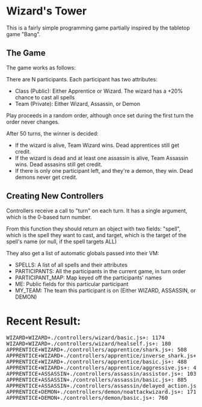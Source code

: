 # Wizard's Tower
This is a fairly simple programming game partially inspired by the tabletop game "Bang".

## The Game
The game works as follows:

There are N participants. Each participant has two attributes:

* Class (Public): Either Apprentice or Wizard. The wizard has a +20% chance to cast all spells
* Team (Private): Either Wizard, Assassin, or Demon

Play proceeds in a random order, although once set during the first turn the order never changes.

After 50 turns, the winner is decided:

* If the wizard is alive, Team Wizard wins. Dead apprentices still get credit.
* If the wizard is dead and at least one assassin is alive, Team Assassin wins. Dead assasins still get credit.
* If there is only one participant left, and they're a demon, they win. Dead demons never get credit.

## Creating New Controllers
Controllers receive a call to "turn" on each turn. It has a single argument, which is the 0-based turn number.

From this function they should return an object with two fields: "spell", which is the spell they want to cast, and target, which is the target of the spell's name (or null, if the spell targets ALL)

They also get a list of automatic globals passed into their VM:

* SPELLS: A list of all spells and their attributes
* PARTICIPANTS: All the participants in the current game, in turn order
* PARTICIPANT_MAP: Map keyed off the participants' names
* ME: Public fields for this particular participant
* MY_TEAM: The team this participant is on (Either WIZARD, ASSASSIN, or DEMON)

# Recent Result:
<pre>
WIZARD+WIZARD+./controllers/wizard/basic.js+: 1174
WIZARD+WIZARD+./controllers/wizard/healself.js+: 180
APPRENTICE+WIZARD+./controllers/apprentice/shark.js+: 508
APPRENTICE+WIZARD+./controllers/apprentice/inverse_shark.js+: 492
APPRENTICE+WIZARD+./controllers/apprentice/basic.js+: 488
APPRENTICE+WIZARD+./controllers/apprentice/aggressive.js+: 457
APPRENTICE+ASSASSIN+./controllers/assassin/assistor.js+: 1032
APPRENTICE+ASSASSIN+./controllers/assassin/basic.js+: 885
APPRENTICE+ASSASSIN+./controllers/assassin/delayed_action.js+: 551
APPRENTICE+DEMON+./controllers/demon/noattackwizard.js+: 1715
APPRENTICE+DEMON+./controllers/demon/basic.js+: 760
</pre>